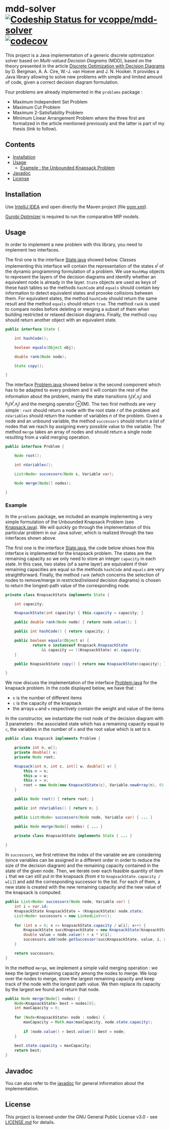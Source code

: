 # mdd-solver [![Codeship Status for vcoppe/mdd-solver](https://app.codeship.com/projects/12e85050-303f-0136-d8f8-0a3261184ed0/status?branch=master)](https://app.codeship.com/projects/288562) [![codecov](https://codecov.io/gh/vcoppe/mdd-solver/branch/master/graph/badge.svg)](https://codecov.io/gh/vcoppe/mdd-solver)

This project is a Java implementation of a generic discrete optimization solver based on *Multi-valued Decision Diagrams* (MDD), based on the theory presented in the article [Discrete Optimization with Decision Diagrams](https://www.andrew.cmu.edu/user/vanhoeve/papers/discrete_opt_with_DDs.pdf) by D. Bergman, A. A. Cire, W.-J. van Hoeve and J. N. Hooker. It provides a Java library allowing to solve new problems with simple and limited amount of code, given a correct decision diagram formulation. 

Four problems are already implemented in the `problems` package :
* Maximum Independent Set Problem
* Maximum Cut Problem
* Maximum 2-Satisfiability Problem
* Minimum Linear Arrangement Problem
where the three first are formalized in the article mentioned previously and the latter is part of my thesis (link to follow).

## Contents

- [Installation](#installation)
- [Usage](#usage)
    * [Example : the Unbounded Knapsack Problem](#example)
- [Javadoc](#javadoc)
- [License](#license)

## Installation
Use [IntelliJ IDEA](https://www.jetbrains.com/idea/) and open directly the Maven project (file [pom.xml](https://github.com/vcoppe/mdd-solver/blob/master/pom.xml)). 

[Gurobi Optimizer](http://www.gurobi.com/) is required to run the comparative MIP models.

## Usage

In order to implement a new problem with this library, you need to implement two interfaces.

The first one is the interface [State.java](https://github.com/vcoppe/mdd-solver/blob/master/src/main/java/mdd/State.java) showed below. Classes implementing this interface will contain the representation of the states *s<sup>j</sup>* of the dynamic programming formulation of a problem. We use `HashMap` objects to represent the layers of the decision diagrams and identify whether an equivalent node is already in the layer. `State` objects are used as keys of these hash tables so the methods `hashCode` and `equals` should contain key information to detect equivalent states and provoke collisions between them. For equivalent states, the method `hashCode` should return the same result and the method `equals` should return `true`. The method `rank` is used to compare nodes before deleting or merging a subset of them when building restricted or relaxed decision diagrams. Finally, the method `copy` should return another object with an equivalent state.
```java
public interface State {

    int hashCode();

    boolean equals(Object obj);

    double rank(Node node);

    State copy();

}
```

The interface [Problem.java](https://github.com/vcoppe/mdd-solver/blob/master/src/main/java/core/Problem.java) showed below is the second component which has to be adapted to every problem and it will contain the rest of the information about the problem, mainly the state transitions *t<sub>j</sub>(s<sup>j</sup>,x<sub>j</sub>)* and *h<sub>j</sub>(s<sup>j</sup>,x<sub>j</sub>)* and the merging operator ⊕(M). The two first methods are very simple : `root` should return a node with the root state *r* of the problem and `nVariables` should return the number of variables *n* of the problem. Given a node and an unbound variable, the method `successors` should return a list of nodes that we reach by assigning every possible value to the variable. The method `merge` takes an array of nodes and should return a single node resulting from a valid merging operation.
```java
public interface Problem {

    Node root();

    int nVariables();

    List<Node> successors(Node s, Variable var);

    Node merge(Node[] nodes);

}
```

### Example

In the `problems` package, we included an example implementing a very simple formulation of the Unbounded Knapsack Problem (see [Knapsack.java](https://github.com/vcoppe/mdd-solver/blob/master/src/main/java/problems/Knapsack.java)). We will quickly go through the implementation of this particular problem in our Java solver, which is realized through the two interfaces shown above.

The first one is the interface [State.java](https://github.com/vcoppe/mdd-solver/blob/master/src/main/java/mdd/State.java), the code below shows how this interface is implemented for the knapsack problem. The states are the remaining capacity so we only need to store an integer `capacity` in each state. In this case, two states (of a same layer) are equivalent if their remaining capacities are equal so the methods `hashCode` and `equals` are very straightforward. Finally, the method `rank` (which concerns the selection of nodes to remove/merge in *restricted*/*relaxed* decision diagrams) is chosen to return the longest-path value of the corresponding node.

```java
private class KnapsackState implements State {

    int capacity;

    KnapsackState(int capacity) { this.capacity = capacity; }

    public double rank(Node node) { return node.value(); }

    public int hashCode() { return capacity; }

    public boolean equals(Object o) {
            return o instanceof Knapsack.KnapsackState
                && capacity == ((KnapsackState) o).capacity;
    }

    public KnapsackState copy() { return new KnapsackState(capacity); }

}
```

We now discuss the implementation of the interface [Problem.java](https://github.com/vcoppe/mdd-solver/blob/master/src/main/java/core/Problem.java) for the knapsack problem. In the code displayed below, we have that :
* `n` is the number of different items
* `c` is the capacity of the knapsack 
* the arrays `w` and `v` respectively contain the weight and value of the items

In the constructor, we instantiate the root node of the decision diagram with 3 parameters : the associated state which has a remaining capacity equal to `c`, the variables in the number of `n` and the root value which is set to `0`.

```java
public class Knapsack implements Problem {

    private int n, w[];
    private double[] v;
    private Node root;

    Knapsack(int n, int c, int[] w, double[] v) {
        this.n = n;
        this.w = w;
        this.v = v;
        root = new Node(new KnapsackState(c), Variable.newArray(n), 0);
    }

    public Node root() { return root; }

    public int nVariables() { return n; }

    public List<Node> successors(Node node, Variable var) { ... }

    public Node merge(Node[] nodes) { ... }

    private class KnapsackState implements State { ... }
    
}

```

In `successors`, we first retrieve the index of the variable we are considering (since variables can be assigned in a different order in order to reduce the size of the decision diagram) and the remaining capacity contained in the state of the given node. Then, we iterate over each feasible quantity of item `i` that we can still put in the knapsack (from `0` to `knapsackState.capacity / w[i]`) and add the corresponding successor to the list. For each of them, a new state is created with the new remaining capacity and the new value of the knapsack is computed.

```java
public List<Node> successors(Node node, Variable var) {
    int i = var.id;
    KnapsackState knapsackState = (KnapsackState) node.state;
    List<Node> successors = new LinkedList<>();
    
    for (int x = 0; x <= knapsackState.capacity / w[i]; x++) {
        KnapsackState succKnapsackState = new KnapsackState(knapsackState.capacity - x * w[i]);
        double value = node.value() + x * v[i];
        successors.add(node.getSuccessor(succKnapsackState, value, i, x));
    }

    return successors;
}
```

In the method `merge`, we implement a simple valid merging operation : we keep the largest remaining capacity among the nodes to merge. We loop over the nodes to merge, store the largest remaining capacity and keep track of the node with the longest path value. We then replace its capacity by the largest we found and return that node.

```java
public Node merge(Node[] nodes) {
    Node<KnapsackState> best = nodes[0];
    int maxCapacity = 0;
    
    for (Node<KnapsackState> node : nodes) {
        maxCapacity = Math.max(maxCapacity, node.state.capacity);
        
        if (node.value() > best.value()) best = node;
    }
    
    best.state.capacity = maxCapacity;
    return best;
}
```

## Javadoc

You can also refer to the [javadoc](https://vcoppe.github.io/mdd-solver/) for general information about the implementation.

## License
This project is licensed under the GNU General Public License v3.0 - see [LICENSE.md](https://github.com/vcoppe/mdd-solver/blob/master/LICENSE.md) for details.
